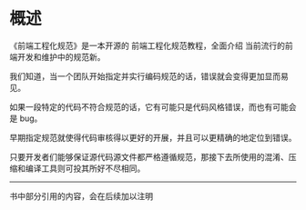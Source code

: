 # 概述

《前端工程化规范》是一本开源的 前端工程化规范教程，全面介绍 当前流行的前端开发和维护中的规范新。

我们知道，当一个团队开始指定并实行编码规范的话，错误就会变得更加显而易见。

如果一段特定的代码不符合规范的话，它有可能只是代码风格错误，而也有可能会是 bug。

早期指定规范就使得代码审核得以更好的开展，并且可以更精确的地定位到错误。

只要开发者们能够保证源代码源文件都严格遵循规范，那接下去所使用的混淆、压缩和编译工具则可投其所好不尽相同。





---

书中部分引用的内容，会在后续加以注明

